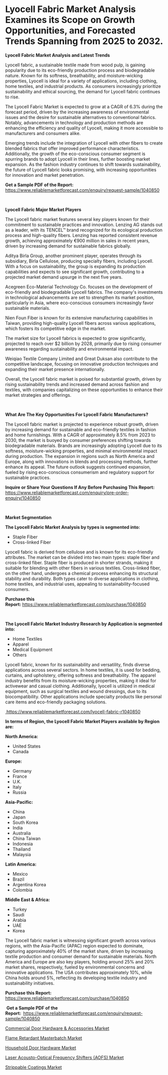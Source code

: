 <p><h1>Lyocell Fabric Market Analysis Examines its Scope on Growth Opportunities, and Forecasted Trends Spanning from 2025 to 2032.</h1></p><p><strong>Lyocell Fabric Market Analysis and Latest Trends</strong></p>
<p><p>Lyocell fabric, a sustainable textile made from wood pulp, is gaining popularity due to its eco-friendly production process and biodegradable nature. Known for its softness, breathability, and moisture-wicking properties, Lyocell is ideal for a variety of applications, including clothing, home textiles, and industrial products. As consumers increasingly prioritize sustainability and ethical sourcing, the demand for Lyocell fabric continues to rise.</p><p>The Lyocell Fabric Market is expected to grow at a CAGR of 6.3% during the forecast period, driven by the increasing awareness of environmental issues and the desire for sustainable alternatives to conventional fabrics. Notably, advancements in technology and production methods are enhancing the efficiency and quality of Lyocell, making it more accessible to manufacturers and consumers alike.</p><p>Emerging trends include the integration of Lyocell with other fibers to create blended fabrics that offer improved performance characteristics. Additionally, the growth of the eco-conscious consumer segment is spurring brands to adopt Lyocell in their lines, further boosting market expansion. As the fashion industry continues to shift towards sustainability, the future of Lyocell fabric looks promising, with increasing opportunities for innovation and market penetration.</p></p>
<p><strong>Get a Sample PDF of the Report:&nbsp;</strong> <a href="https://www.reliablemarketforecast.com/enquiry/request-sample/1040850?utm_campaign=2447&utm_medium=2&utm_source=Github&utm_content=ia&utm_term=31032025&utm_id=lyocell-fabric">https://www.reliablemarketforecast.com/enquiry/request-sample/1040850</a></p>
<p>&nbsp;</p>
<p><strong>Lyocell Fabric Major Market Players</strong></p>
<p><p>The Lyocell fabric market features several key players known for their commitment to sustainable practices and innovation. Lenzing AG stands out as a leader, with its TENCEL™ brand recognized for its ecological production process and high-quality fibers. Lenzing has reported consistent revenue growth, achieving approximately €900 million in sales in recent years, driven by increasing demand for sustainable fabrics globally.</p><p>Aditya Birla Group, another prominent player, operates through its subsidiary, Birla Cellulose, producing specialty fibers, including Lyocell. With a focus on sustainability, the group is expanding its production capabilities and expects to see significant growth, contributing to a projected market demand upsurge in the next five years.</p><p>Acegreen Eco-Material Technology Co. focuses on the development of eco-friendly and biodegradable Lyocell fabrics. The company's investments in technological advancements are set to strengthen its market position, particularly in Asia, where eco-conscious consumers increasingly favor sustainable materials.</p><p>Nien Foun Fiber is known for its extensive manufacturing capabilities in Taiwan, providing high-quality Lyocell fibers across various applications, which fosters its competitive edge in the market.</p><p>The market size for Lyocell fabrics is expected to grow significantly, projected to reach over $2 billion by 2028, primarily due to rising consumer awareness regarding sustainability and environmental impact.</p><p>Weiqiao Textile Company Limited and Great Duksan also contribute to the competitive landscape, focusing on innovative production techniques and expanding their market presence internationally.</p><p>Overall, the Lyocell fabric market is poised for substantial growth, driven by rising sustainability trends and increased demand across fashion and textiles, with companies capitalizing on these opportunities to enhance their market strategies and offerings.</p></p>
<p>&nbsp;</p>
<p><strong>What Are The Key Opportunities For Lyocell Fabric Manufacturers?</strong></p>
<p><p>The Lyocell fabric market is projected to experience robust growth, driven by increasing demand for sustainable and eco-friendly textiles in fashion and home furnishings. With a CAGR of approximately 8.5% from 2023 to 2030, the market is buoyed by consumer preferences shifting towards biodegradable materials. Brands are increasingly adopting Lyocell due to its softness, moisture-wicking properties, and minimal environmental impact during production. The expansion in regions such as North America and Europe, along with innovations in blends and processing methods, further enhance its appeal. The future outlook suggests continued expansion, fueled by rising eco-conscious consumerism and regulatory support for sustainable practices.</p></p>
<p><strong>Inquire or Share Your Questions If Any Before Purchasing This Report:</strong> <a href="https://www.reliablemarketforecast.com/enquiry/pre-order-enquiry/1040850?utm_campaign=2447&utm_medium=2&utm_source=Github&utm_content=ia&utm_term=31032025&utm_id=lyocell-fabric">https://www.reliablemarketforecast.com/enquiry/pre-order-enquiry/1040850</a></p>
<p>&nbsp;</p>
<p><strong>Market Segmentation</strong></p>
<p><strong>The Lyocell Fabric Market Analysis by types is segmented into:</strong></p>
<p><ul><li>Staple Fiber</li><li>Cross-linked Fiber</li></ul></p>
<p><p>Lyocell fabric is derived from cellulose and is known for its eco-friendly attributes. The market can be divided into two main types: staple fiber and cross-linked fiber. Staple fiber is produced in shorter strands, making it suitable for blending with other fibers in various textiles. Cross-linked fiber, on the other hand, undergoes a chemical process enhancing its structural stability and durability. Both types cater to diverse applications in clothing, home textiles, and industrial uses, appealing to sustainability-focused consumers.</p></p>
<p><strong>Purchase this Report:&nbsp;</strong><a href="https://www.reliablemarketforecast.com/purchase/1040850?utm_campaign=2447&utm_medium=2&utm_source=Github&utm_content=ia&utm_term=31032025&utm_id=lyocell-fabric">https://www.reliablemarketforecast.com/purchase/1040850</a></p>
<p>&nbsp;</p>
<p><strong>The Lyocell Fabric Market Industry Research by Application is segmented into:</strong></p>
<p><ul><li>Home Textiles</li><li>Apparel</li><li>Medical Equipment</li><li>Others</li></ul></p>
<p><p>Lyocell fabric, known for its sustainability and versatility, finds diverse applications across several sectors. In home textiles, it is used for bedding, curtains, and upholstery, offering softness and breathability. The apparel industry benefits from its moisture-wicking properties, making it ideal for activewear and casual clothing. Additionally, lyocell is utilized in medical equipment, such as surgical textiles and wound dressings, due to its biocompatibility. Other applications include specialty products like personal care items and eco-friendly packaging solutions.</p></p>
<p><a href="https://www.reliablemarketforecast.com/lyocell-fabric-r1040850?utm_campaign=2447&utm_medium=2&utm_source=Github&utm_content=ia&utm_term=31032025&utm_id=lyocell-fabric">&nbsp;https://www.reliablemarketforecast.com/lyocell-fabric-r1040850</a></p>
<p><strong>In terms of Region, the Lyocell Fabric Market Players available by Region are:</strong></p>
<p>
    <p> <strong> North America: </strong>
        <ul>
            <li>United States</li>
            <li>Canada</li>
        </ul>
        </p> 
    <p> <strong> Europe: </strong>
        <ul>
            <li>Germany</li>
            <li>France</li>
            <li>U.K.</li>
            <li>Italy</li>
            <li>Russia</li>
        </ul>
        </p> 
    <p> <strong> Asia-Pacific: </strong>
        <ul>
            <li>China</li>
            <li>Japan</li>
            <li>South Korea</li>
            <li>India</li>
            <li>Australia</li>
            <li>China Taiwan</li>
            <li>Indonesia</li>
            <li>Thailand</li>
            <li>Malaysia</li>
        </ul>
        </p> 
    <p> <strong> Latin America: </strong>
        <ul>
            <li>Mexico</li>
            <li>Brazil</li>
            <li>Argentina Korea</li>
            <li>Colombia</li>
        </ul>
        </p> 
    <p> <strong> Middle East & Africa: </strong>
        <ul>
            <li>Turkey</li>
            <li>Saudi</li>
            <li>Arabia</li>
            <li>UAE</li>
            <li>Korea</li>
        </ul>
    </p>
    </p>
<p><p>The Lyocell fabric market is witnessing significant growth across various regions, with the Asia-Pacific (APAC) region expected to dominate, capturing approximately 40% of the market share, driven by increasing textile production and consumer demand for sustainable materials. North America and Europe are also key players, holding around 25% and 20% market shares, respectively, fueled by environmental concerns and innovative applications. The USA contributes approximately 10%, while China holds around 5%, reflecting its developing textile industry and sustainability initiatives.</p></p>
<p><strong>Purchase this Report: </strong><a href="https://www.reliablemarketforecast.com/purchase/1040850?utm_campaign=2447&utm_medium=2&utm_source=Github&utm_content=ia&utm_term=31032025&utm_id=lyocell-fabric">https://www.reliablemarketforecast.com/purchase/1040850</a></p>
<p>&nbsp;<strong>Get a Sample PDF of the Report:&nbsp;&nbsp;</strong><a href="https://www.reliablemarketforecast.com/enquiry/request-sample/1040850?utm_campaign=2447&utm_medium=2&utm_source=Github&utm_content=ia&utm_term=31032025&utm_id=lyocell-fabric">https://www.reliablemarketforecast.com/enquiry/request-sample/1040850</a></p>
<p><strong></strong></p>
<p><p><a href="https://www.linkedin.com/pulse/in-depth-analysis-commercial-door-hardware-accessories-tsgwf?utm_campaign=2447&utm_medium=2&utm_source=Github&utm_content=ia&utm_term=31032025&utm_id=lyocell-fabric">Commercial Door Hardware & Accessories Market</a></p><p><a href="https://github.com/ernierintzfu/Market-Research-Report-List-1/blob/main/flame-retardant-masterbatch-market.md?utm_campaign=2447&utm_medium=2&utm_source=Github&utm_content=ia&utm_term=31032025&utm_id=lyocell-fabric">Flame Retardant Masterbatch Market</a></p><p><a href="https://www.linkedin.com/pulse/forecasting-future-household-door-hardware-market-size-projected-df4nf?utm_campaign=2447&utm_medium=2&utm_source=Github&utm_content=ia&utm_term=31032025&utm_id=lyocell-fabric">Household Door Hardware Market</a></p><p><a href="https://www.linkedin.com/pulse/global-perspective-laser-acousto-optical-frequency-shifters-uycif?utm_campaign=2447&utm_medium=2&utm_source=Github&utm_content=ia&utm_term=31032025&utm_id=lyocell-fabric">Laser Acousto-Optical Frequency Shifters (AOFS) Market</a></p><p><a href="https://github.com/smarzkathyb6/Market-Research-Report-List-1/blob/main/strippable-coatings-market.md?utm_campaign=2447&utm_medium=2&utm_source=Github&utm_content=ia&utm_term=31032025&utm_id=lyocell-fabric">Strippable Coatings Market</a></p></p>